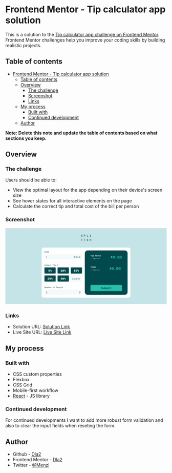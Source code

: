 # Frontend Mentor - Tip calculator app solution

This is a solution to the [Tip calculator app challenge on Frontend Mentor](https://www.frontendmentor.io/challenges/tip-calculator-app-ugJNGbJUX). Frontend Mentor challenges help you improve your coding skills by building realistic projects.

## Table of contents

- [Frontend Mentor - Tip calculator app solution](#frontend-mentor---tip-calculator-app-solution)
  - [Table of contents](#table-of-contents)
  - [Overview](#overview)
    - [The challenge](#the-challenge)
    - [Screenshot](#screenshot)
    - [Links](#links)
  - [My process](#my-process)
    - [Built with](#built-with)
    - [Continued development](#continued-development)
  - [Author](#author)

**Note: Delete this note and update the table of contents based on what sections you keep.**

## Overview

### The challenge

Users should be able to:

- View the optimal layout for the app depending on their device's screen size
- See hover states for all interactive elements on the page
- Calculate the correct tip and total cost of the bill per person

### Screenshot

![](./screenshot.png)

### Links

- Solution URL: [Solution Link](https://github.com/Dla2/tip-calculator.git)
- Live Site URL: [Live Site Link](https://tip-calculator-seven-kappa.vercel.app/)

## My process

### Built with

- CSS custom properties
- Flexbox
- CSS Grid
- Mobile-first workflow
- [React](https://reactjs.org/) - JS library

### Continued development

For continued developments I want to add more robust form validation and also to clear the input fields when reseting the form.

## Author

- Github - [Dla2](https://github.com/Dla2)
- Frontend Mentor - [Dla2](https://www.frontendmentor.io/profile/Dla2)
- Twitter - [@Menzi](https://www.twitter.com/menzidev)
